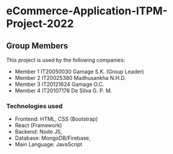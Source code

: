 # eCommerce-Application-ITPM-Project-2022

## Group Members

This project is used by the following companies:

- Member 1 IT20050030 Gamage S.K. (Group Leader)
- Member 2 IT20025380 Madhusankha N.H.D.
- Member 3 IT20121624 Gamage O.C.
- Member 4 IT20107178 De Silva G. P. M.
### Technologies used

- Frontend: HTML, CSS (Bootstrap)
- React (Framework)
- Backend: Node JS,
- Database: MongoDB/Firebase,
- Main Language: JavaScript
